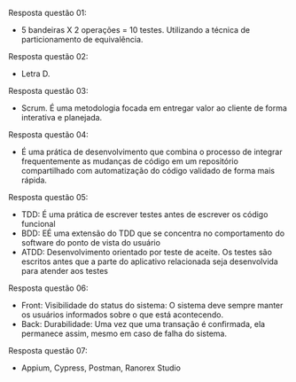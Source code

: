 Resposta questão 01: 
- 5 bandeiras X 2 operações = 10 testes. Utilizando a técnica de particionamento de equivalência.

Resposta questão 02:
- Letra D. 

Resposta questão 03: 
- Scrum. É uma metodologia focada em entregar valor ao cliente de forma interativa e planejada.

Resposta questão 04:
- É uma prática de desenvolvimento que combina o processo de integrar frequentemente as mudanças de código em um repositório compartilhado com automatização do código validado de forma mais rápida.

Resposta questão 05:
- TDD: É uma prática de escrever testes antes de escrever os código funcional
- BDD: EÉ uma extensão do TDD que se concentra no comportamento do software do ponto de vista do usuário
- ATDD: Desenvolvimento orientado por teste de aceite. Os testes são escritos antes que a parte do aplicativo relacionada seja desenvolvida para atender aos testes

Resposta questão 06:
- Front: Visibilidade do status do sistema: O sistema deve sempre manter os usuários informados sobre o que está acontecendo.
- Back: Durabilidade: Uma vez que uma transação é confirmada, ela permanece assim, mesmo em caso de falha do sistema.

Resposta questão 07:
- Appium, Cypress, Postman, Ranorex Studio

